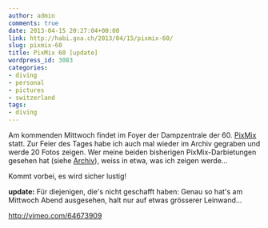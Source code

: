 ```yaml
---
author: admin
comments: true
date: 2013-04-15 20:27:04+00:00
link: http://habi.gna.ch/2013/04/15/pixmix-60/
slug: pixmix-60
title: PixMix 60 [update]
wordpress_id: 3083
categories:
- diving
- personal
- pictures
- switzerland
tags:
- diving
---
```


Am kommenden Mittwoch findet im Foyer der Dampzentrale der 60. [PixMix](http://pix-mix.ch) statt.
Zur Feier des Tages habe ich auch mal wieder im Archiv gegraben und werde 20 Fotos zeigen.
Wer meine beiden bisherigen PixMix-Darbietungen gesehen hat (siehe [Archiv](http://habi.gna.ch/?s=pixmix)), weiss in etwa, was ich zeigen werde…

Kommt vorbei, es wird sicher lustig!

**update:** Für diejenigen, die's nicht geschafft haben: Genau so hat's am Mittwoch Abend ausgesehen, halt nur auf etwas grösserer Leinwand...

http://vimeo.com/64673909
